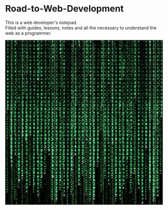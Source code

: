 # Road-to-Web-Development
This is a web developer's notepad. <br>
Filled with guides, lessons, notes and all the necessary to understand the web as a programmer.

<img src="Images/matrix.jpg">
